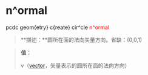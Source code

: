 # n^ormal
pcdc geom{etry} c{reate} cir^cle <span style='color: red;'>n^ormal</span>
> **描述：**圆所在面的法向矢量方向。省缺：(0,0,1)

> 
> **值：**
> 
> v（[vector](数据类型/vector/)，矢量表示的圆所在面的法向方向）

